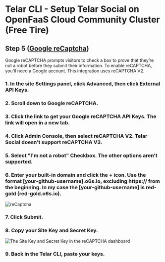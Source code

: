 # Telar CLI - Setup Telar Social on OpenFaaS Cloud Community Cluster (Free Tire)

## Step 5 ([Google reCaptcha](https://support.google.com/recaptcha/?hl=enhttps://support.google.com/recaptcha/?hl=en))

Google reCAPTCHA prompts visitors to check a box to prove that they’re not a robot before they submit their information.
To enable reCAPTCHA, you'll need a Google account. This integration uses reCAPTCHA V2.

### 1. In the site Settings panel, click Advanced, then click External API Keys.
### 2. Scroll down to Google reCAPTCHA.
### 3. Click the link to get your Google reCAPTCHA API Keys. The link will open in a new tab.
### 4. Click Admin Console, then select reCAPTCHA V2. Telar Social doesn't support reCAPTCHA V3.
### 5. Select "I'm not a robot" Checkbox. The other options aren't supported.
### 6. Enter your built-in domain and click the + icon. Use the format [your-github-username].o6s.io, excluding https:// from the beginning. In my case the [your-github-username] is red-gold (red-gold.o6s.io).

![reCaptcha](https://miro.medium.com/max/1839/1*QwDRyFRk7Z9i2bp-UXKc_Q.png)

### 7. Click Submit.
### 8. Copy your Site Key and Secret Key.
![The Site Key and Secret Key in the reCAPTCHA dashboard]()
### 9. Back in the Telar CLI, paste your keys.



